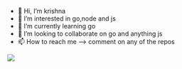 - 👋 Hi, I’m krishna
- 👀 I’m interested in go,node and js
- 🌱 I’m currently learning go
- 💞️ I’m looking to collaborate on go and anything js
- 📫 How to reach me --> comment on any of the repos


![](https://komarev.com/ghpvc/?username=chaithanyaMarripati)

<!---
chaithanyaMarripati/chaithanyaMarripati is a ✨ special ✨ repository because its `README.md` (this file) appears on your GitHub profile.
You can click the Preview link to take a look at your changes.
--->
